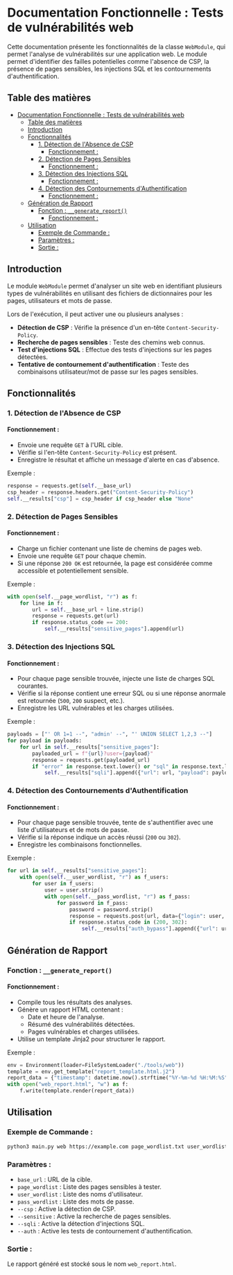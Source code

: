 # Documentation Fonctionnelle : Tests de vulnérabilités web

Cette documentation présente les fonctionnalités de la classe `WebModule`, qui permet l'analyse de vulnérabilités sur une application web. Le module permet d'identifier des failles potentielles comme l'absence de CSP, la présence de pages sensibles, les injections SQL et les contournements d'authentification.

## Table des matières

- [Documentation Fonctionnelle : Tests de vulnérabilités web](#documentation-fonctionnelle--tests-de-vulnérabilités-web)
  - [Table des matières](#table-des-matières)
  - [Introduction](#introduction)
  - [Fonctionnalités](#fonctionnalités)
    - [1. Détection de l'Absence de CSP](#1-détection-de-labsence-de-csp)
      - [Fonctionnement :](#fonctionnement-)
    - [2. Détection de Pages Sensibles](#2-détection-de-pages-sensibles)
      - [Fonctionnement :](#fonctionnement--1)
    - [3. Détection des Injections SQL](#3-détection-des-injections-sql)
      - [Fonctionnement :](#fonctionnement--2)
    - [4. Détection des Contournements d'Authentification](#4-détection-des-contournements-dauthentification)
      - [Fonctionnement :](#fonctionnement--3)
  - [Génération de Rapport](#génération-de-rapport)
    - [Fonction : `__generate_report()`](#fonction--__generate_report)
      - [Fonctionnement :](#fonctionnement--4)
  - [Utilisation](#utilisation)
    - [Exemple de Commande :](#exemple-de-commande-)
    - [Paramètres :](#paramètres-)
    - [Sortie :](#sortie-)

## Introduction

Le module `WebModule` permet d'analyser un site web en identifiant plusieurs types de vulnérabilités en utilisant des fichiers de dictionnaires pour les pages, utilisateurs et mots de passe.

Lors de l'exécution, il peut activer une ou plusieurs analyses :
- **Détection de CSP** : Vérifie la présence d'un en-tête `Content-Security-Policy`.
- **Recherche de pages sensibles** : Teste des chemins web connus.
- **Test d'injections SQL** : Effectue des tests d'injections sur les pages détectées.
- **Tentative de contournement d'authentification** : Teste des combinaisons utilisateur/mot de passe sur les pages sensibles.

## Fonctionnalités

### 1. Détection de l'Absence de CSP

#### Fonctionnement :
- Envoie une requête `GET` à l'URL cible.
- Vérifie si l'en-tête `Content-Security-Policy` est présent.
- Enregistre le résultat et affiche un message d'alerte en cas d'absence.

Exemple :
```python
response = requests.get(self.__base_url)
csp_header = response.headers.get("Content-Security-Policy")
self.__results["csp"] = csp_header if csp_header else "None"
```

### 2. Détection de Pages Sensibles

#### Fonctionnement :
- Charge un fichier contenant une liste de chemins de pages web.
- Envoie une requête `GET` pour chaque chemin.
- Si une réponse `200 OK` est retournée, la page est considérée comme accessible et potentiellement sensible.

Exemple :
```python
with open(self.__page_wordlist, "r") as f:
    for line in f:
        url = self.__base_url + line.strip()
        response = requests.get(url)
        if response.status_code == 200:
            self.__results["sensitive_pages"].append(url)
```

### 3. Détection des Injections SQL

#### Fonctionnement :
- Pour chaque page sensible trouvée, injecte une liste de charges SQL courantes.
- Vérifie si la réponse contient une erreur SQL ou si une réponse anormale est retournée (`500`, `200` suspect, etc.).
- Enregistre les URL vulnérables et les charges utilisées.

Exemple :
```python
payloads = ["' OR 1=1 --", "admin' --", "' UNION SELECT 1,2,3 --"]
for payload in payloads:
    for url in self.__results["sensitive_pages"]:
        payloaded_url = f"{url}?user={payload}"
        response = requests.get(payloaded_url)
        if "error" in response.text.lower() or "sql" in response.text.lower() or response.status_code == 500:
            self.__results["sqli"].append({"url": url, "payload": payload})
```

### 4. Détection des Contournements d'Authentification

#### Fonctionnement :
- Pour chaque page sensible trouvée, tente de s'authentifier avec une liste d'utilisateurs et de mots de passe.
- Vérifie si la réponse indique un accès réussi (`200` ou `302`).
- Enregistre les combinaisons fonctionnelles.

Exemple :
```python
for url in self.__results["sensitive_pages"]:
    with open(self.__user_wordlist, "r") as f_users:
        for user in f_users:
            user = user.strip()
            with open(self.__pass_wordlist, "r") as f_pass:
                for password in f_pass:
                    password = password.strip()
                    response = requests.post(url, data={"login": user, "password": password})
                    if response.status_code in (200, 302):
                        self.__results["auth_bypass"].append({"url": url, "user": user, "password": password})
```

## Génération de Rapport

### Fonction : `__generate_report()`

#### Fonctionnement :
- Compile tous les résultats des analyses.
- Génère un rapport HTML contenant :
  - Date et heure de l'analyse.
  - Résumé des vulnérabilités détectées.
  - Pages vulnérables et charges utilisées.
- Utilise un template Jinja2 pour structurer le rapport.

Exemple :
```python
env = Environment(loader=FileSystemLoader("./tools/web"))
template = env.get_template("report_template.html.j2")
report_data = {"timestamp": datetime.now().strftime("%Y-%m-%d %H:%M:%S"), "base_url": self.__base_url, "results": self.__results}
with open("web_report.html", "w") as f:
    f.write(template.render(report_data))
```

## Utilisation

### Exemple de Commande :
```bash
python3 main.py web https://example.com page_wordlist.txt user_wordlist.txt pass_wordlist.txt --csp --sensitive --sqli --auth
```

### Paramètres :
- `base_url` : URL de la cible.
- `page_wordlist` : Liste des pages sensibles à tester.
- `user_wordlist` : Liste des noms d'utilisateur.
- `pass_wordlist` : Liste des mots de passe.
- `--csp` : Active la détection de CSP.
- `--sensitive` : Active la recherche de pages sensibles.
- `--sqli` : Active la détection d'injections SQL.
- `--auth` : Active les tests de contournement d'authentification.

### Sortie :
Le rapport généré est stocké sous le nom `web_report.html`.
